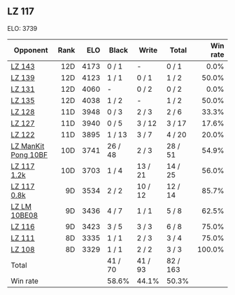## LZ 117 ##

ELO: 3739

Opponent | Rank | ELO | Black | Write | Total | Win rate
---------|-----:|----:|-------|-------|-------|-------:
[LZ 143](LZ%20143.md) | 12D | 4173 | 0 / 1 | - | 0 / 1 | 0.0%
[LZ 139](LZ%20139.md) | 12D | 4123 | 1 / 1 | 0 / 1 | 1 / 2 | 50.0%
[LZ 131](LZ%20131.md) | 12D | 4060 | - | 0 / 2 | 0 / 2 | 0.0%
[LZ 135](LZ%20135.md) | 12D | 4038 | 1 / 2 | - | 1 / 2 | 50.0%
[LZ 128](LZ%20128.md) | 11D | 3948 | 0 / 3 | 2 / 3 | 2 / 6 | 33.3%
[LZ 127](LZ%20127.md) | 11D | 3940 | 0 / 5 | 3 / 12 | 3 / 17 | 17.6%
[LZ 122](LZ%20122.md) | 11D | 3895 | 1 / 13 | 3 / 7 | 4 / 20 | 20.0%
[LZ ManKit Pong 10BF](LZ%20ManKit%20Pong%2010BF.md) | 10D | 3741 | 26 / 48 | 2 / 3 | 28 / 51 | 54.9%
[LZ 117 1.2k](LZ%20117%201.2k.md) | 10D | 3703 | 1 / 4 | 13 / 21 | 14 / 25 | 56.0%
[LZ 117 0.8k](LZ%20117%200.8k.md) | 9D | 3534 | 2 / 2 | 10 / 12 | 12 / 14 | 85.7%
[LZ LM 10BE08](LZ%20LM%2010BE08.md) | 9D | 3436 | 4 / 7 | 1 / 1 | 5 / 8 | 62.5%
[LZ 116](LZ%20116.md) | 9D | 3423 | 3 / 5 | 3 / 3 | 6 / 8 | 75.0%
[LZ 111](LZ%20111.md) | 8D | 3335 | 1 / 1 | 2 / 3 | 3 / 4 | 75.0%
[LZ 108](LZ%20108.md) | 8D | 3329 | 1 / 1 | 2 / 2 | 3 / 3 | 100.0%
Total | | | 41 / 70 | 41 / 93 | 82 / 163 | 
Win rate| | | 58.6% | 44.1% | 50.3% | 
